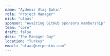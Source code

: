 ```yaml
---
name: "Aydemir Ulaş Şahin"
role: "Project Manager"
nick: "ulaas"
sponsor: "Awaiting GitHub sponsors membership"
team: "core"
draft: false
desc: "The Manager Guy"
location: "Turkey"
email: "ulaas@serpentos.com"
---
```



